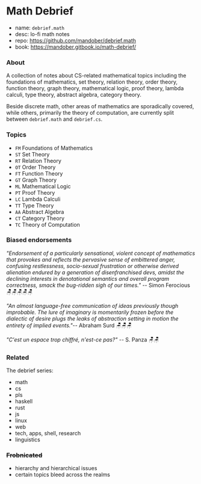# Math Debrief

- name: `debrief.math`
- desc: lo-fi math notes
- repo: https://github.com/mandober/debrief.math
- book: https://mandober.gitbook.io/math-debrief/

### About

A collection of notes about CS-related mathematical topics including the foundations of mathematics, set theory, relation theory, order theory, function theory, graph theory, mathematical logic, proof theory, lambda calculi, type theory, abstract algebra, category theory.

Beside discrete math, other areas of mathematics are sporadically covered, while others, primarily the theory of computation, are currently split between `debrief.math` and `debrief.cs`.

### Topics

* <code>FM</code> Foundations of Mathematics
* <code>ST</code> Set Theory
* <code>RT</code> Relation Theory
* <code>OT</code> Order Theory
* <code>FT</code> Function Theory
* <code>GT</code> Graph Theory
* <code>ML</code> Mathematical Logic
* <code>PT</code> Proof Theory
* <code>LC</code> Lambda Calculi
* <code>TT</code> Type Theory
* <code>AA</code> Abstract Algebra
* <code>CT</code> Category Theory
* <code>TC</code> Theory of Computation


### Biased endorsements

*"Endorsement of a particularly sensational, violent concept of mathematics that provokes and reflects the pervasive sense of embittered anger, confusing restlessness, socio-sexual frustration or otherwise derived alienation endured by a generation of disenfranchised devs, amidst the declining interests in denotational semantics and overall program correctness, smack the bug-ridden sigh of our times."* -- Simon Ferocious 🪑🪑🪑🪑🪑

_"An almost language-free communication of ideas previously though improbable. The lure of imaginary is momentarily frozen before the dialectic of desire plugs the leaks of abstraction setting in motion the entirety of implied events."_-- Abraham Surd 🪑🪑🪑

_"C'est un espace trop chiffré, n'est-ce pas?"_ -- S. Panza 🪑🪑


### Related

The debrief series:
- math
- cs
- pls
- haskell
- rust
- js
- linux
- web
- tech, apps, shell, research
- linguistics

### ~~Frobnicated~~

- hierarchy and hierarchical issues
- certain topics bleed across the realms
